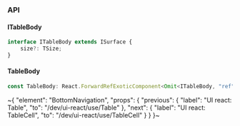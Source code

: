 

### API

#### ITableBody

```ts
interface ITableBody extends ISurface {
    size?: TSize;
}
```

#### TableBody

```ts
const TableBody: React.ForwardRefExoticComponent<Omit<ITableBody, "ref"> & React.RefAttributes<unknown>>;
```


~{
  "element": "BottomNavigation",
  "props": {
    "previous": {
      "label": "UI react: Table",
      "to": "/dev/ui-react/use/Table"
    },
    "next": {
      "label": "UI react: TableCell",
      "to": "/dev/ui-react/use/TableCell"
    }
  }
}~
